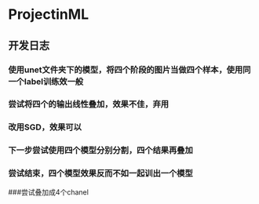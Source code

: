 # ProjectinML

## 开发日志
### 使用unet文件夹下的模型，将四个阶段的图片当做四个样本，使用同一个label训练效一般

### 尝试将四个的输出线性叠加，效果不佳，弃用

### 改用SGD，效果可以

### 下一步尝试使用四个模型分别分割，四个结果再叠加

### 尝试结束，四个模型效果反而不如一起训出一个模型

###尝试叠加成4个chanel
